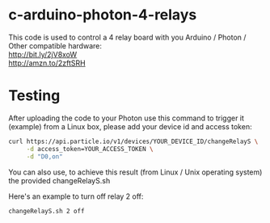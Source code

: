 # c-arduino-photon-4-relays 
This code is used to control a 4 relay board with you Arduino / Photon / Other compatible hardware:  
http://bit.ly/2jV8xoW  
http://amzn.to/2zftSRH  

# Testing
After uploading the code to your Photon use this command to trigger it (example) from a Linux box, please add your device id and access token:  

```bash
curl https://api.particle.io/v1/devices/YOUR_DEVICE_ID/changeRelayS \
     -d access_token=YOUR_ACCESS_TOKEN \
     -d "D0,on"
```

You can also use, to achieve this result (from Linux / Unix operating system) the provided changeRelayS.sh  

Here's an example to turn off relay 2 off:  
```bash
changeRelayS.sh 2 off
```
